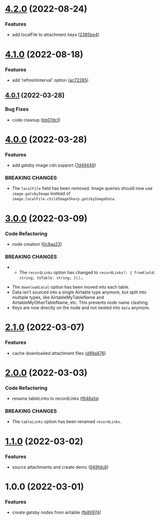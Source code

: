 # [4.2.0](https://github.com/davidpaulsson/gatsby-source-airtable-next/compare/v4.1.0...v4.2.0) (2022-08-24)

### Features

- add localFile to attachment keys ([2385be4](https://github.com/davidpaulsson/gatsby-source-airtable-next/commit/2385be4f481219526d1b8d154667df57f98cf351))

# [4.1.0](https://github.com/davidpaulsson/gatsby-source-airtable-next/compare/v4.0.1...v4.1.0) (2022-08-18)

### Features

- add 'refreshInterval' option ([ac72285](https://github.com/davidpaulsson/gatsby-source-airtable-next/commit/ac72285c7727e46d673fbef7dcca4d88493b14b2))

## [4.0.1](https://github.com/davidpaulsson/gatsby-source-airtable-next/compare/v4.0.0...v4.0.1) (2022-03-28)

### Bug Fixes

- code cleanup ([bb07dc1](https://github.com/davidpaulsson/gatsby-source-airtable-next/commit/bb07dc126fa44c6bc1c9acad958b24a6fb100c75))

# [4.0.0](https://github.com/davidpaulsson/gatsby-source-airtable-next/compare/v3.0.0...v4.0.0) (2022-03-28)

### Features

- add gatsby image cdn support ([7d49449](https://github.com/davidpaulsson/gatsby-source-airtable-next/commit/7d49449830bb0275e929a9a02685c7888e6f031e))

### BREAKING CHANGES

- The `localFile` field has been removed. Image queries should now use `image.gatsbyImage` instead of `image.localFile.childImageSharp.gatsbyImageData`.

# [3.0.0](https://github.com/davidpaulsson/gatsby-source-airtable-next/compare/v2.1.0...v3.0.0) (2022-03-09)

### Code Refactoring

- node creation ([0c8aa23](https://github.com/davidpaulsson/gatsby-source-airtable-next/commit/0c8aa231198c99bddd819f9eaf0a29e5211505f9))

### BREAKING CHANGES

- - The `recordLinks` option has changed to `recordLinks?: { fromField: string; toTable: string; }[];`.

* The `downloadLocal` option has been moved into each table.
* Data isn't sourced into a single Airtable type anymore, but split into multiple types, like AirtableMyTableName and AirtableMyOtherTableName, etc. This prevents node name clashing.
* Keys are now directly on the node and not nested into `data` anymore.

# [2.1.0](https://github.com/davidpaulsson/gatsby-source-airtable-next/compare/v2.0.0...v2.1.0) (2022-03-07)

### Features

- cache downloaded attachment files ([d99a876](https://github.com/davidpaulsson/gatsby-source-airtable-next/commit/d99a87669957e4d304576b1918b9a15807154449))

# [2.0.0](https://github.com/davidpaulsson/gatsby-source-airtable-next/compare/v1.1.0...v2.0.0) (2022-03-03)

### Code Refactoring

- rename tableLinks to recordLinks ([f646a1a](https://github.com/davidpaulsson/gatsby-source-airtable-next/commit/f646a1afac615baad8ad65542fe2bf7363521fd7))

### BREAKING CHANGES

- The `tableLinks` option has been renamed `recordLinks`.

# [1.1.0](https://github.com/davidpaulsson/gatsby-source-airtable-next/compare/v1.0.0...v1.1.0) (2022-03-02)

### Features

- source attachments and create demo ([949fdc6](https://github.com/davidpaulsson/gatsby-source-airtable-next/commit/949fdc6f3a8dd4bfb02840ae93b836bb6d8e751c))

# 1.0.0 (2022-03-01)

### Features

- create gatsby nodes from airtable ([fb89974](https://github.com/davidpaulsson/gatsby-source-airtable-next/commit/fb89974dafbeb29ff7aab12bafa85f95c86087b2))
